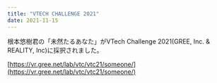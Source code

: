 ```yaml
---
title: "VTECH CHALLENGE 2021"
date: 2021-11-15
---
```


根本悠樹君の「未然たるあなた」がVTech Challenge 2021(GREE, Inc. & REALITY, Inc)に採択されました。

[https://vr.gree.net/lab/vtc/vtc21/someone/](https://vr.gree.net/lab/vtc/vtc21/someone/)
